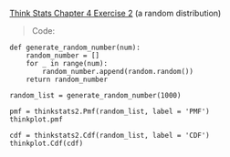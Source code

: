[Think Stats Chapter 4 Exercise 2](http://greenteapress.com/thinkstats2/html/thinkstats2005.html#toc41) (a random distribution)

> Code:

```
def generate_random_number(num):
    random_number = []
    for _ in range(num):
        random_number.append(random.random())
    return random_number

random_list = generate_random_number(1000)

pmf = thinkstats2.Pmf(random_list, label = 'PMF')
thinkplot.pmf

cdf = thinkstats2.Cdf(random_list, label = 'CDF')
thinkplot.Cdf(cdf)
```
